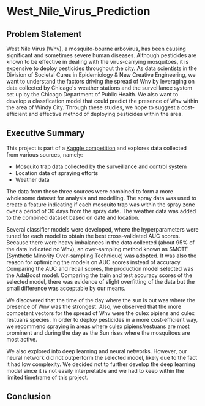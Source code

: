 # West_Nile_Virus_Prediction

## Problem Statement
West Nile Virus (Wnv), a mosquito-bourne arbovirus, has been causing significant and sometimes severe human diseases. Although pesticides are known to be effective in dealing with the virus-carrying mosquitoes, it is expensive to deploy pesticides throughout the city. As data scientists in the Division of Societal Cures in Epidemiology & New Creative Engineering, we want to understand the factors driving the spread of Wnv by leveraging on data collected by Chicago's weather stations and the surveillance system set up by the Chicago Department of Public Health. We also want to develop a classfication model that could predict the presence of Wnv within the area of Windy City. Through these studies, we hope to suggest a cost-efficient and effective method of deploying pesticides within the area.

## Executive Summary

This project is part of a [Kaggle competition](https://www.kaggle.com/c/predict-west-nile-virus/overview) and explores data collected from various sources, namely:  
* Mosquito trap data collected by the surveillance and control system
* Location data of spraying efforts
* Weather data

The data from these three sources were combined to form a more wholesome dataset for analysis and modelling. The spray data was used to create a feature indicating if each mosquito trap was within the spray zone over a period of 30 days from the spray date. The weather data was added to the combined dataset based on date and location.

Several classifier models were developed, where the hyperparameters were tuned for each model to obtain the best cross-validated AUC scores. Because there were heavy imbalances in the data collected (about 95% of the data indicated no Wnv), an over-sampling method known as SMOTE (Synthetic Minority Over-sampling Technique) was adopted. It was also the reason for optimizing the models on AUC scores instead of accuracy. Comparing the AUC and recall scores, the production model selected was the AdaBoost model. Comparing the train and test accuracy scores of the selected model, there was evidence of slight overfitting of the data but the small difference was acceptable by our means.

We discovered that the time of the day where the sun is out was where the presence of Wnv was the strongest. Also, we observed that the more competent vectors for the spread of Wnv were the culex pipiens and culex restuans species. In order to deploy pesticides in a more cost-efficient way, we recommend spraying in areas where culex pipiens/restuans are most prominent and during the day as the Sun rises where the mosquitoes are most active.

We also explored into deep learning and neural networks. However, our neural network did not outperform the selected model, likely due to the fact it had low complexity. We decided not to further develop the deep learning model since it is not easily interpretable and we had to keep within the limited timeframe of this project.




## Conclusion



